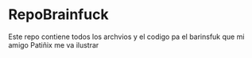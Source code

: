 # RepoBrainfuck
Este repo contiene todos los archvios y el codigo pa el barinsfuk que mi amigo Patiñix me va ilustrar
